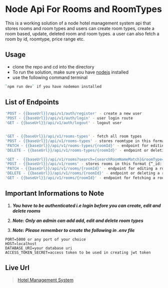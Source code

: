 # Node Api For Rooms and RoomTypes

This is a working solution of a node hotel management system api that stores rooms and room types and users can create room types, create a room based, update, deleted room and room types. a user can also fetch a room by id, roomtype, price range etc.

## Usage

- clone the repo and cd into the directory
- To run the solution, make sure you have [nodejs](https://nodejs.org) installed
- use the following command terminal

```bash
`npm run dev` if you have nodemon installed
```

## List of Endpoints

```bash
'POST - {{baseUrl}}/api/v1/auth/register' - create a new user
'POST - {{baseUrl}}/api/v1/auth/login' - user login route
'GET - {{baseUrl}}/api/v1/auth/logout' - logout user


'GET - {{baseUrl}}/api/v1/rooms-types' - fetch all room types
'POST - {{baseUrl}}/api/v1/rooms-types' - stores roomtype in this format { “_id”: ObjectId, “name”: string}
'PATCH - {{baseUrl}}/api/v1/rooms-types/{roomId}' - endpoint for editing a room type using its id
'DELETE - {{baseUrl}}/api/v1/rooms-types/{roomId}' - endpoint or deleting a room type using its id

'GET -  {{baseUrl}}/api/v1/rooms?search={searchRoomNameMatch}&roomType={searchRoomTypeNameMatch}&minPrice={searchRoomMinimumPriceMatch}&maxPrice={searchRoomMaximumPriceMatch}' - Available queries are the search, roomType, minPrice& maxPrice, which are meant to be optional queries on the db unless when the user passes them on the endpoint. Note that when only maxPrice is passed, consider the minPrice 0.
'POST - {{baseUrl}}/api/v1/rooms' - stores rooms in this format {“_id: ObjectId, “name”: string, “roomType”: ObjectId, “price”: number}
'PATCH - {{baseUrl}}/api/v1/rooms/{roomId}' - endpoint for editing a room using its id
'DELETE - {{baseUrl}}/api/v1/rooms/{roomId}' - endpoint or deleting a room using its id
'GET - {{baseUrl}}/api/v1/rooms/{roomId}' - endpoint for fetching a room using its id

```

## Important Informations to Note

1. **_You have to be authenticated i.e login before you can create, edit and delete rooms_**

2. **_Note: Only an admin can add add, edit and delete room types_**

3. **_Note: Please remember to create the following in .env file_**

```
PORT=5000 or any port of your choice
HOST=localhost
DATABASE_URI=your database uri
ACCESS_TOKEN_SECRET=access token to be used in creating jwt token

```

## Live Url

> [Hotel Management System](https://kingsley-hotel-api.onrender.com/)
